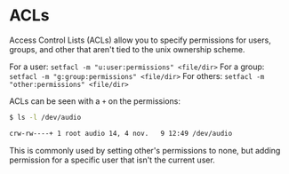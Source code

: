 # ACLs

Access Control Lists (ACLs) allow you to specify permissions for users, groups, and other that aren't tied to the unix ownership scheme.

For a user: `setfacl -m "u:user:permissions" <file/dir>`
For a group: `setfacl -m "g:group:permissions" <file/dir>`
For others: `setfacl -m "other:permissions" <file/dir>`

ACLs can be seen with a `+` on the permissions:

```sh
$ ls -l /dev/audio

crw-rw----+ 1 root audio 14, 4 nov.   9 12:49 /dev/audio
```

This is commonly used by setting other's permissions to none, but adding permission for a specific user that isn't the current user.
